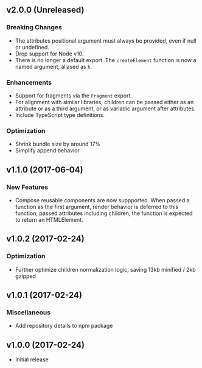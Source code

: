 ## v2.0.0 (Unreleased)

### Breaking Changes

- The attributes positional argument must always be provided, even if null or undefined.
- Drop support for Node v10.
- There is no longer a default export. The `createElement` function is now a named argument, aliased as `h`.

### Enhancements

- Support for fragments via the `Fragment` export.
- For alignment with similar libraries, children can be passed either as an attribute or as a third argument, or as variadic argument after attributes.
- Include TypeScript type definitions.

### Optimization

- Shrink bundle size by around 17%
- Simplify append behavior

## v1.1.0 (2017-06-04)

### New Features

- Compose reusable components are now suppported. When passed a function as the first argument, render behavior is deferred to this function; passed attributes including children, the function is expected to return an HTMLElement.

## v1.0.2 (2017-02-24)

### Optimization

- Further optimize children normalization logic, saving 13kb minified / 2kb gzipped

## v1.0.1 (2017-02-24)

### Miscellaneous

- Add repository details to npm package

## v1.0.0 (2017-02-24)

- Initial release
